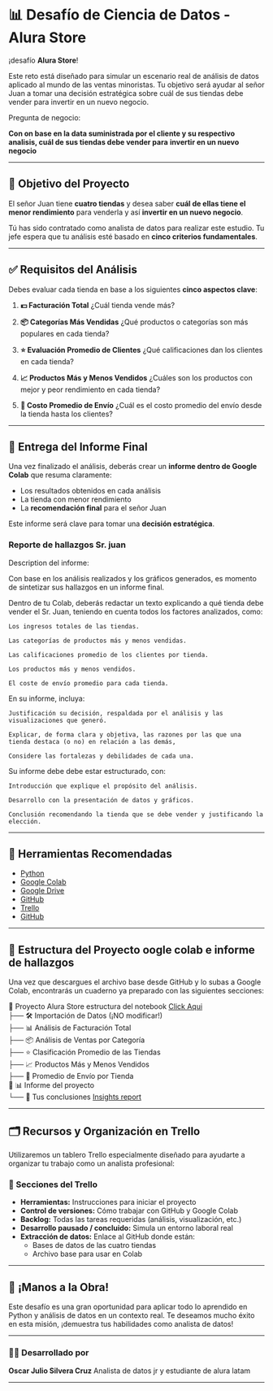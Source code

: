 # 📊 Desafío de Ciencia de Datos - Alura Store

¡desafío **Alura Store**!

Este reto está diseñado para simular un escenario real de análisis de datos aplicado al mundo de las ventas minoristas. Tu
objetivo será ayudar al señor Juan a tomar una decisión estratégica sobre cuál de sus tiendas debe vender para invertir
en un nuevo negocio.

Pregunta de negocio:

 **Con on base en la data suministrada por el cliente y su respectivo analisis, cuál de sus tiendas debe vender para**
 **invertir en un nuevo negocio**

---

## 🎯 Objetivo del Proyecto

El señor Juan tiene **cuatro tiendas** y desea saber **cuál de ellas tiene el menor rendimiento** para venderla y así **invertir en un nuevo negocio**.

Tú has sido contratado como analista de datos para realizar este estudio. Tu jefe espera que tu análisis esté basado en **cinco criterios fundamentales**.

---

## ✅ Requisitos del Análisis

Debes evaluar cada tienda en base a los siguientes **cinco aspectos clave**:

1. **💵 Facturación Total**
   ¿Cuál tienda vende más?

2. **📦 Categorías Más Vendidas**
   ¿Qué productos o categorías son más populares en cada tienda?

3. **⭐ Evaluación Promedio de Clientes**
   ¿Qué calificaciones dan los clientes en cada tienda?

4. **📈 Productos Más y Menos Vendidos**
   ¿Cuáles son los productos con mejor y peor rendimiento en cada tienda?

5. **🚚 Costo Promedio de Envío**
   ¿Cuál es el costo promedio del envío desde la tienda hasta los clientes?

---

## 📝 Entrega del Informe Final

Una vez finalizado el análisis, deberás crear un **informe dentro de Google Colab** que resuma claramente:

- Los resultados obtenidos en cada análisis
- La tienda con menor rendimiento
- La **recomendación final** para el señor Juan

Este informe será clave para tomar una **decisión estratégica**.

### Reporte de hallazgos  Sr. juan

Description del informe:

Con base en los análisis realizados y los gráficos generados, es momento de sintetizar sus hallazgos en un informe final.

Dentro de tu Colab, deberás redactar un texto explicando a qué tienda debe vender el Sr. Juan, teniendo en cuenta todos
los factores analizados, como:

    Los ingresos totales de las tiendas.

    Las categorías de productos más y menos vendidas.

    Las calificaciones promedio de los clientes por tienda.

    Los productos más y menos vendidos.

    El coste de envío promedio para cada tienda.

En su informe, incluya:

    Justificación su decisión, respaldada por el análisis y las visualizaciones que generó.

    Explicar, de forma clara y objetiva, las razones por las que una tienda destaca (o no) en relación a las demás,

    Considere las fortalezas y debilidades de cada una.

Su informe debe debe estar estructurado, con:

    Introducción que explique el propósito del análisis.

    Desarrollo con la presentación de datos y gráficos.

    Conclusión recomendando la tienda que se debe vender y justificando la elección.

---

## 🧰 Herramientas Recomendadas

- [Python](https://www.python.org/)
- [Google Colab](https://colab.research.google.com/)
- [Google Drive](https://drive.google.com/)
- [GitHub](https://github.com/)
- [Trello](https://trello.com/b/AM8lA9mx/challenge-one-data-science-alura-store-trello)
- [GitHub](https://github.com/ojsilvera/AlluraG8_2025_Challenge_Alura_Store)

---

## 📁 Estructura del Proyecto oogle colab e informe de hallazgos

Una vez que descargues el archivo base desde GitHub y lo subas a Google Colab, encontrarás un cuaderno ya preparado con
las siguientes secciones:

📂 Proyecto Alura Store estructura del notebook [Click Aqui](https://colab.research.google.com/github/ojsilvera/AlluraG8_2025_Challenge_Alura_Store/blob/main/AluraStoreLatam.ipynb)\
      ├── 🛠️ Importación de Datos (¡NO modificar!)\
      ├── 📊 Análisis de Facturación Total\
      ├── 📦 Análisis de Ventas por Categoría\
      ├── ⭐ Clasificación Promedio de las Tiendas\
      ├── 📈 Productos Más y Menos Vendidos\
      ├── 🚚 Promedio de Envío por Tienda\
📂 📊 Informe del proyecto\
      └── 🚚 Tus conclusiones [Insights report](insightsReport.md)

---

## 🗂️ Recursos y Organización en Trello

Utilizaremos un tablero Trello especialmente diseñado para ayudarte a organizar tu trabajo como un analista profesional:

### 🔧 Secciones del Trello

- **Herramientas:** Instrucciones para iniciar el proyecto
- **Control de versiones:** Cómo trabajar con GitHub y Google Colab
- **Backlog:** Todas las tareas requeridas (análisis, visualización, etc.)
- **Desarrollo pausado / concluido:** Simula un entorno laboral real
- **Extracción de datos:** Enlace al GitHub donde están:
  - Bases de datos de las cuatro tiendas
  - Archivo base para usar en Colab

---

## 🚀 ¡Manos a la Obra!

Este desafío es una gran oportunidad para aplicar todo lo aprendido en Python y análisis de datos en un contexto real.
Te deseamos mucho éxito en esta misión, ¡demuestra tus habilidades como analista de datos!

---

### 👨‍🏫 Desarrollado por

**Oscar Julio Silvera Cruz**
Analista de datos jr y estudiante de alura latam

---
